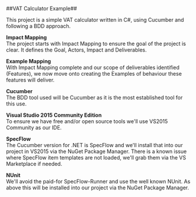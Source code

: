 ##VAT Calculator Example##

This project is a simple VAT calculator written in C#, using Cucumber and following a BDD approach.

**Impact Mapping**<br />
The project starts with Impact Mapping to ensure the goal of the project is clear. It defines the Goal, Actors, Impact and Deliverables.

**Example Mapping**<br />
With Impact Mapping complete and our scope of deliverables identified (Features), we now move onto creating the Examples of behaviour these features will deliver.

**Cucumber**<br />
The BDD tool used will be Cucumber as it is the most established tool for this use.

**Visual Studio 2015 Community Edition**<br />
To ensure we have free and/or open source tools we'll use VS2015 Community as our IDE.

**SpecFlow**<br />
The Cucumber version for .NET is SpecFlow and we'll install that into our project in VS2015 via the NuGet Package Manager.
There is a known issue where SpecFlow item templates are not loaded, we'll grab them via the VS Marketplace if needed.

**NUnit**<br />
We'll avoid the paid-for SpecFlow-Runner and use the well known NUnit. As above this will be installed into our project via the NuGet Package Manager.
